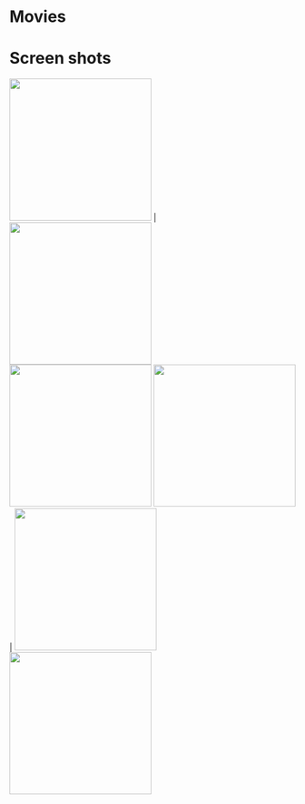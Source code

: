 # Movies
# Screen shots

<img src="https://user-images.githubusercontent.com/30687866/121500517-aac6a580-c9de-11eb-915a-8c1e75ec2538.png" width="250"> | 
<img src="https://user-images.githubusercontent.com/30687866/121500526-ac906900-c9de-11eb-9f6e-990e8870db7a.png" width="250">  
<img src="https://user-images.githubusercontent.com/30687866/121500538-aef2c300-c9de-11eb-85b6-1e667d74be32.png" width="250"> 
<img src="https://user-images.githubusercontent.com/30687866/121500547-b1551d00-c9de-11eb-8ee7-1b4028b1a637.png" width="250"> |
<img src="https://user-images.githubusercontent.com/30687866/121500556-b4500d80-c9de-11eb-9dfe-a2e9bcaa159f.png" width="250"> 
<img src="https://user-images.githubusercontent.com/30687866/121500562-b619d100-c9de-11eb-86b6-8055a03dfef3.png" width="250">

